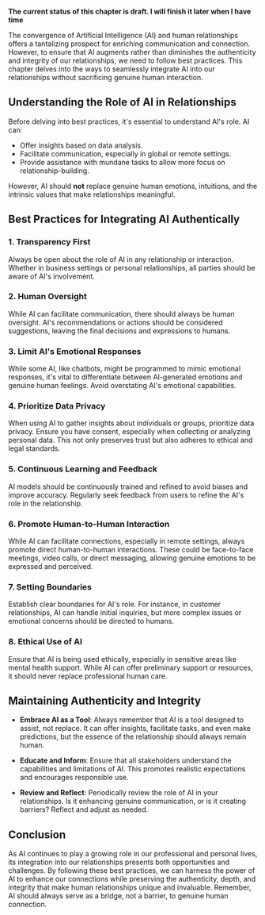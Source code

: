 **The current status of this chapter is draft. I will finish it later when I have time**

The convergence of Artificial Intelligence (AI) and human relationships offers a tantalizing prospect for enriching communication and connection. However, to ensure that AI augments rather than diminishes the authenticity and integrity of our relationships, we need to follow best practices. This chapter delves into the ways to seamlessly integrate AI into our relationships without sacrificing genuine human interaction.

Understanding the Role of AI in Relationships
---------------------------------------------

Before delving into best practices, it's essential to understand AI's role. AI can:

* Offer insights based on data analysis.
* Facilitate communication, especially in global or remote settings.
* Provide assistance with mundane tasks to allow more focus on relationship-building.

However, AI should **not** replace genuine human emotions, intuitions, and the intrinsic values that make relationships meaningful.

**Best Practices for Integrating AI Authentically**
---------------------------------------------------

### 1. **Transparency First**

Always be open about the role of AI in any relationship or interaction. Whether in business settings or personal relationships, all parties should be aware of AI's involvement.

### 2. **Human Oversight**

While AI can facilitate communication, there should always be human oversight. AI's recommendations or actions should be considered suggestions, leaving the final decisions and expressions to humans.

### 3. **Limit AI's Emotional Responses**

While some AI, like chatbots, might be programmed to mimic emotional responses, it's vital to differentiate between AI-generated emotions and genuine human feelings. Avoid overstating AI's emotional capabilities.

### 4. **Prioritize Data Privacy**

When using AI to gather insights about individuals or groups, prioritize data privacy. Ensure you have consent, especially when collecting or analyzing personal data. This not only preserves trust but also adheres to ethical and legal standards.

### 5. **Continuous Learning and Feedback**

AI models should be continuously trained and refined to avoid biases and improve accuracy. Regularly seek feedback from users to refine the AI's role in the relationship.

### 6. **Promote Human-to-Human Interaction**

While AI can facilitate connections, especially in remote settings, always promote direct human-to-human interactions. These could be face-to-face meetings, video calls, or direct messaging, allowing genuine emotions to be expressed and perceived.

### 7. **Setting Boundaries**

Establish clear boundaries for AI's role. For instance, in customer relationships, AI can handle initial inquiries, but more complex issues or emotional concerns should be directed to humans.

### 8. **Ethical Use of AI**

Ensure that AI is being used ethically, especially in sensitive areas like mental health support. While AI can offer preliminary support or resources, it should never replace professional human care.

**Maintaining Authenticity and Integrity**
------------------------------------------

* **Embrace AI as a Tool**: Always remember that AI is a tool designed to assist, not replace. It can offer insights, facilitate tasks, and even make predictions, but the essence of the relationship should always remain human.

* **Educate and Inform**: Ensure that all stakeholders understand the capabilities and limitations of AI. This promotes realistic expectations and encourages responsible use.

* **Review and Reflect**: Periodically review the role of AI in your relationships. Is it enhancing genuine communication, or is it creating barriers? Reflect and adjust as needed.

Conclusion
----------

As AI continues to play a growing role in our professional and personal lives, its integration into our relationships presents both opportunities and challenges. By following these best practices, we can harness the power of AI to enhance our connections while preserving the authenticity, depth, and integrity that make human relationships unique and invaluable. Remember, AI should always serve as a bridge, not a barrier, to genuine human connection.
